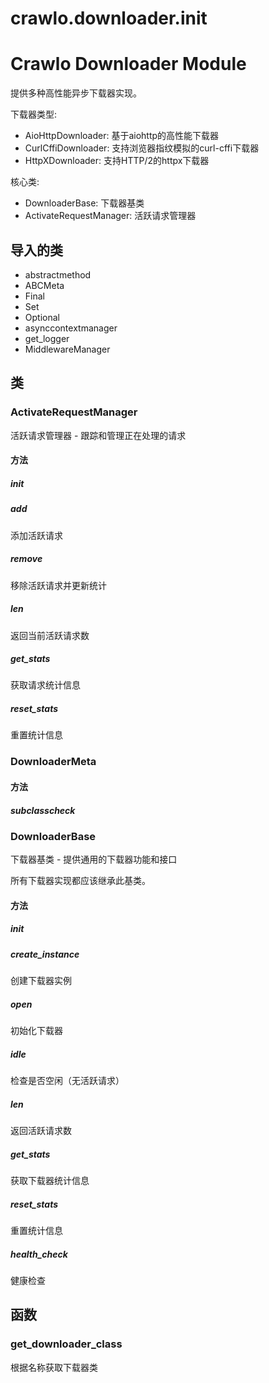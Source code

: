 # crawlo.downloader.__init__

Crawlo Downloader Module
========================
提供多种高性能异步下载器实现。

下载器类型:
- AioHttpDownloader: 基于aiohttp的高性能下载器
- CurlCffiDownloader: 支持浏览器指纹模拟的curl-cffi下载器  
- HttpXDownloader: 支持HTTP/2的httpx下载器

核心类:
- DownloaderBase: 下载器基类
- ActivateRequestManager: 活跃请求管理器

## 导入的类

- abstractmethod
- ABCMeta
- Final
- Set
- Optional
- asynccontextmanager
- get_logger
- MiddlewareManager

## 类

### ActivateRequestManager
活跃请求管理器 - 跟踪和管理正在处理的请求

#### 方法

##### __init__

##### add
添加活跃请求

##### remove
移除活跃请求并更新统计

##### __len__
返回当前活跃请求数

##### get_stats
获取请求统计信息

##### reset_stats
重置统计信息

### DownloaderMeta

#### 方法

##### __subclasscheck__

### DownloaderBase
下载器基类 - 提供通用的下载器功能和接口

所有下载器实现都应该继承此基类。

#### 方法

##### __init__

##### create_instance
创建下载器实例

##### open
初始化下载器

##### idle
检查是否空闲（无活跃请求）

##### __len__
返回活跃请求数

##### get_stats
获取下载器统计信息

##### reset_stats
重置统计信息

##### health_check
健康检查

## 函数

### get_downloader_class
根据名称获取下载器类
